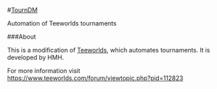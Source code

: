 #[TournDM](https://www.teeworlds.com/forum/viewtopic.php?pid=112823)

Automation of Teeworlds tournaments

###About

This is a modification of [Teeworlds](https://www.teeworlds.com), which automates tournaments. It is developed by HMH.

For more information visit https://www.teeworlds.com/forum/viewtopic.php?pid=112823
